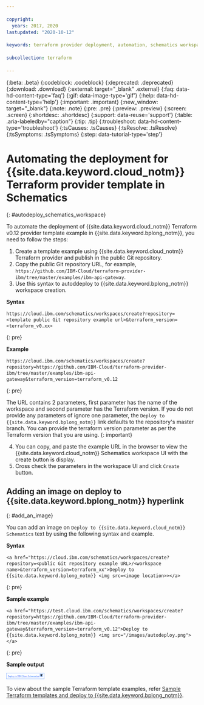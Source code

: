 ```yaml
---

copyright:
  years: 2017, 2020
lastupdated: "2020-10-12"

keywords: terraform provider deployment, automation, schematics workspace, ibm cloud terraform provider deployment, schematics workspace creation, autodeploy 

subcollection: terraform

---
```


{:beta: .beta}
{:codeblock: .codeblock}
{:deprecated: .deprecated}
{:download: .download}
{:external: target="_blank" .external}
{:faq: data-hd-content-type='faq'}
{:gif: data-image-type='gif'}
{:help: data-hd-content-type='help'}
{:important: .important}
{:new_window: target="_blank"}
{:note: .note}
{:pre: .pre}
{:preview: .preview}
{:screen: .screen}
{:shortdesc: .shortdesc}
{:support: data-reuse='support'}
{:table: .aria-labeledby="caption"}
{:tip: .tip}
{:troubleshoot: data-hd-content-type='troubleshoot'}
{:tsCauses: .tsCauses}
{:tsResolve: .tsResolve}
{:tsSymptoms: .tsSymptoms}
{:step: data-tutorial-type='step'}


# Automating the deployment for {{site.data.keyword.cloud_notm}} Terraform provider template in Schematics
{: #autodeploy_schematics_workspace}

To automate the deployment of {{site.data.keyword.cloud_notm}} Terraform v0.12 provider template example in {{site.data.keyword.bplong_notm}}, you need to follow the steps:

1. Create a template example using {{site.data.keyword.cloud_notm}} Terraform provider and publish in the public Git repository.
2. Copy the public Git repository URL, for example, `https://github.com/IBM-Cloud/terraform-provider-ibm/tree/master/examples/ibm-api-gateway`.
3. Use this syntax to autoddeploy to {{site.data.keyword.bplong_notm}} workspace creation.

  **Syntax**

  ```
  https://cloud.ibm.com/schematics/workspaces/create?repository=<template public Git repository example url>&terraform_version=<terraform_v0.xx>
  ```
  {: pre}

  **Example**

  ```
  https://cloud.ibm.com/schematics/workspaces/create?repository=https://github.com/IBM-Cloud/terraform-provider-ibm/tree/master/examples/ibm-api-gateway&terraform_version=terraform_v0.12
  ```
  {: pre}

  The URL contains 2 parameters, first parameter has the name of the workspace and second parameter has the Terraform version. If you do not provide any parameters of ignore one parameter, the `Deploy to {{site.data.keyword.bplong_notm}}` link defaults to the repository's master branch. You can provide the terraform version parameter as per the Terraform version that you are using.
  {: important}

4. You can copy, and paste the example URL in the browser to view the {{site.data.keyword.cloud_notm}} Schematics workspace UI with the create button is display.
5. Cross check the parameters in the workspace UI and click `Create` button.

## Adding an image on deploy to {{site.data.keyword.bplong_notm}} hyperlink
{: #add_an_image}

You can add an image on `Deploy to {{site.data.keyword.cloud_notm}} Schematics` text by using the following syntax and example.

**Syntax**
```
<a href="https://cloud.ibm.com/schematics/workspaces/create?repository=<public Git repository example URL>/<workspace name>&terraform_version=terraform_xx">Deploy to {{site.data.keyword.bplong_notm}} <img src=<image location>></a>
```
{: pre}

**Sample example**

```
<a href="https://test.cloud.ibm.com/schematics/workspaces/create?repository=https://github.com/IBM-Cloud/terraform-provider-ibm/tree/master/examples/ibm-api-gateway&terraform_version=terraform_v0.12">Deploy to {{site.data.keyword.bplong_notm}} <img src="/images/autodeploy.png"></a>
```
{: pre}

**Sample output**

<img src="/images/deploytoschematics.png" alt="Deploy to {{site.data.keyword.bplong_notm}}" width="100" style="width: 100px; border-style: none"/>

To view about the sample Terraform template examples, refer [Sample Terraform templates and deploy to {{site.data.keyword.bplong_notm}}](/docs/terraform?topic=terraform-sample_terraformtemplates#api-gwy-template).

